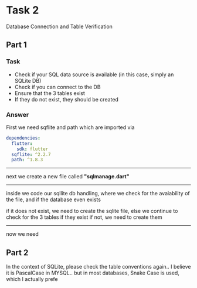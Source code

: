 # Task 2

Database Connection and Table Verification

## Part 1

### Task

- Check if your SQL data source is available (in this case, simply an SQLite DB)
- Check if you can connect to the DB
- Ensure that the 3 tables exist
- If they do not exist, they should be created

### Answer

First we need sqflite and path which are imported via

```yaml
dependencies:
  flutter:
    sdk: flutter
  sqflite: ^2.2.7
  path: ^1.8.3
```

* * *

next we create a new file called **"sqlmanage.dart"**

* * *

inside we code our sqllite db handling, where we check for the avaiability of the file, and if the database even exists

if it does not exist, we need to create the sqlite file, else we continue to check for the 3 tables if they exist if not, we need to create them

* * *

now we need

## Part 2

In the context of SQLite, please check the table conventions again.. I believe it is PascalCase in MYSQL.. but in most databases, Snake Case is used, which I actually prefe
